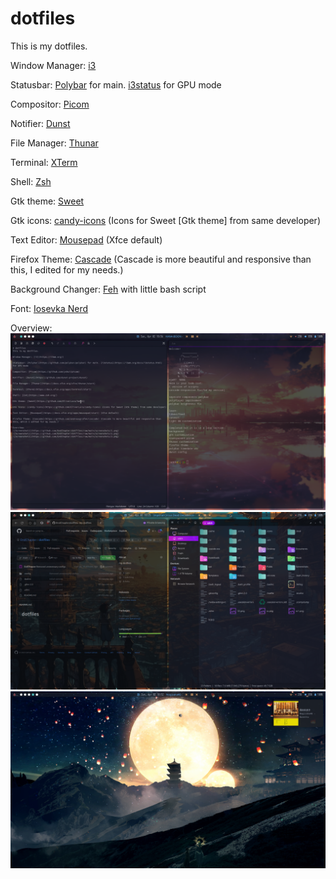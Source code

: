 # dotfiles
This is my dotfiles.

Window Manager: [i3](https://i3wm.org/)

Statusbar: [Polybar](https://github.com/polybar/polybar) for main. [i3status](https://i3wm.org/docs/i3status.html) for GPU mode

Compositor: [Picom](https://github.com/yshui/picom)

Notifier: [Dunst](https://github.com/dunst-project/dunst)

File Manager: [Thunar](https://docs.xfce.org/xfce/thunar/start)

Terminal: [XTerm](https://docs.xfce.org/apps/terminal/start)

Shell: [Zsh](https://www.zsh.org/)

Gtk theme: [Sweet](https://github.com/EliverLara/Sweet)

Gtk icons: [candy-icons](https://github.com/EliverLara/candy-icons) (Icons for Sweet [Gtk theme] from same developer)

Text Editor: [Mousepad](https://docs.xfce.org/apps/mousepad/start) (Xfce default)

Firefox Theme: [Cascade](https://github.com/andreasgrafen/cascade) (Cascade is more beautiful and responsive than this, I edited for my needs.)

Background Changer: [Feh](https://feh.finalrewind.org/) with little bash script

Font: [Iosevka Nerd](https://github.com/ryanoasis/nerd-fonts)

Overview:
![Screenshot1](https://github.com/EndChapter/dotfiles/raw/main/screenshots/1.png)
![Screenshot2](https://github.com/EndChapter/dotfiles/raw/main/screenshots/2.png)
![Screenshot3](https://github.com/EndChapter/dotfiles/raw/main/screenshots/3.png)
